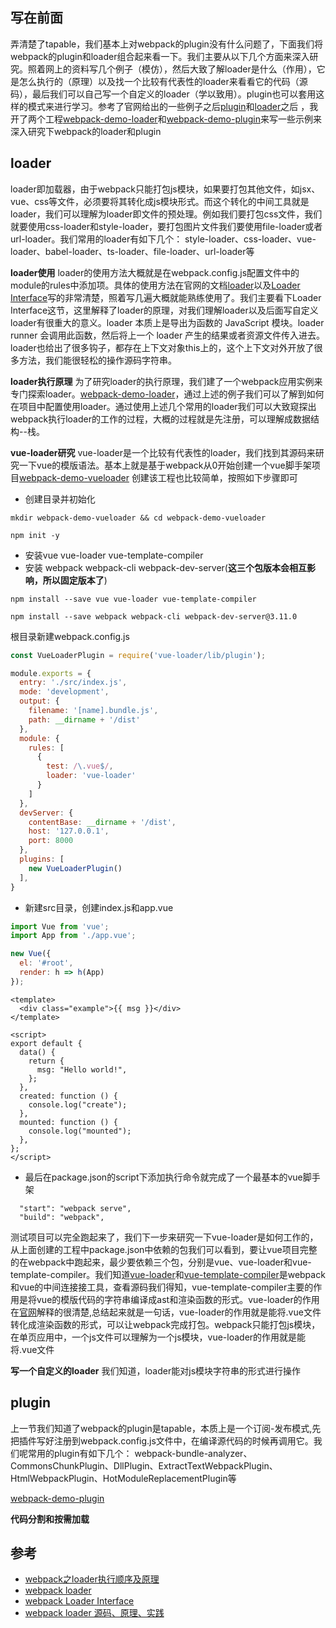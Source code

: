 ## 写在前面
弄清楚了tapable，我们基本上对webpack的plugin没有什么问题了，下面我们将webpack的plugin和loader组合起来看一下。我们主要从以下几个方面来深入研究。照着网上的资料写几个例子（模仿），然后大致了解loader是什么（作用），它是怎么执行的（原理）以及找一个比较有代表性的loader来看看它的代码（源码），最后我们可以自己写一个自定义的loader（学以致用）。plugin也可以套用这样的模式来进行学习。参考了官网给出的一些例子之后[plugin](https://webpack.docschina.org/plugins/)和[loader](https://webpack.docschina.org/loaders/)之后
，我开了两个工程[webpack-demo-loader](https://github.com/XingGuoZM/blog/tree/master/%E5%89%8D%E7%AB%AF%E5%B7%A5%E7%A8%8B%E5%8C%96/webpack-demo-loader)和[webpack-demo-plugin](https://github.com/XingGuoZM/blog/tree/master/%E5%89%8D%E7%AB%AF%E5%B7%A5%E7%A8%8B%E5%8C%96/webpack-demo-plugin)来写一些示例来深入研究下webpack的loader和plugin

## loader
loader即加载器，由于webpack只能打包js模块，如果要打包其他文件，如jsx、vue、css等文件，必须要将其转化成js模块形式。而这个转化的中间工具就是loader，我们可以理解为loader即文件的预处理。例如我们要打包css文件，我们就要使用css-loader和style-loader，要打包图片文件我们要使用file-loader或者url-loader。我们常用的loader有如下几个：
style-loader、css-loader、vue-loader、babel-loader、ts-loader、file-loader、url-loader等

**loader使用**
loader的使用方法大概就是在webpack.config.js配置文件中的module的rules中添加项。具体的使用方法在官网的文档[loader](https://webpack.docschina.org/api/loaders/)以及[Loader Interface](https://webpack.docschina.org/api/loaders/)写的非常清楚，照着写几遍大概就能熟练使用了。我们主要看下Loader Interface这节，这里解释了loader的原理，对我们理解loader以及后面写自定义loader有很重大的意义。loader 本质上是导出为函数的 JavaScript 模块。loader runner 会调用此函数，然后将上一个 loader 产生的结果或者资源文件传入进去。loader也给出了很多钩子，都存在上下文对象this上的，这个上下文对外开放了很多方法，我们能很轻松的操作源码字符串。

**loader执行原理**
为了研究loader的执行原理，我们建了一个webpack应用实例来专门探索loader。[webpack-demo-loader](https://github.com/XingGuoZM/blog/tree/master/%E5%89%8D%E7%AB%AF%E5%B7%A5%E7%A8%8B%E5%8C%96/webpack-demo-loader)，通过上述的例子我们可以了解到如何在项目中配置使用loader。通过使用上述几个常用的loader我们可以大致窥探出webpack执行loader的工作的过程，大概的过程就是先注册，可以理解成数据结构--栈。

**vue-loader研究**
vue-loader是一个比较有代表性的loader，我们找到其源码来研究一下vue的模版语法。基本上就是基于webpack从0开始创建一个vue脚手架项目[webpack-demo-vueloader](https://github.com/XingGuoZM/blog/tree/master/%E5%89%8D%E7%AB%AF%E5%B7%A5%E7%A8%8B%E5%8C%96/webpack-demo-vueloader)
创建该工程也比较简单，按照如下步骤即可
- 创建目录并初始化
```
mkdir webpack-demo-vueloader && cd webpack-demo-vueloader

npm init -y 
```
- 安装vue vue-loader vue-template-compiler
- 安装 webpack webpack-cli webpack-dev-server(**这三个包版本会相互影响，所以固定版本了**)
```
npm install --save vue vue-loader vue-template-compiler

npm install --save webpack webpack-cli webpack-dev-server@3.11.0
```
根目录新建webpack.config.js
```js
const VueLoaderPlugin = require('vue-loader/lib/plugin');

module.exports = {
  entry: './src/index.js',
  mode: 'development',
  output: {
    filename: '[name].bundle.js',
    path: __dirname + '/dist'
  },
  module: {
    rules: [
      {
        test: /\.vue$/,
        loader: 'vue-loader'
      }
    ]
  },
  devServer: {
    contentBase: __dirname + '/dist',
    host: '127.0.0.1',
    port: 8000
  },
  plugins: [
    new VueLoaderPlugin()
  ],
}
```
- 新建src目录，创建index.js和app.vue
```js
import Vue from 'vue';
import App from './app.vue';

new Vue({
  el: '#root',
  render: h => h(App)
});

```
```vue
<template>
  <div class="example">{{ msg }}</div>
</template>

<script>
export default {
  data() {
    return {
      msg: "Hello world!",
    };
  },
  created: function () {
    console.log("create");
  },
  mounted: function () {
    console.log("mounted");
  },
};
</script>
```
- 最后在package.json的script下添加执行命令就完成了一个最基本的vue脚手架
```
  "start": "webpack serve",
  "build": "webpack",
```
测试项目可以完全跑起来了，我们下一步来研究一下vue-loader是如何工作的，从上面创建的工程中package.json中依赖的包我们可以看到，要让vue项目完整的在webpack中跑起来，最少要依赖三个包，分别是vue、vue-loader和vue-template-compiler。我们知道[vue-loader](https://github.com/vuejs/vue-loader)和[vue-template-compiler](https://github.com/vuejs/vue/tree/dev/packages/vue-template-compiler#readme)是webpack和vue的中间连接接工具，查看源码我们得知，vue-template-compiler主要的作用是将vue的模版代码的字符串编译成ast和渲染函数的形式。vue-loader的作用在[官网](https://vue-loader.vuejs.org/zh/#vue-loader-%E6%98%AF%E4%BB%80%E4%B9%88%EF%BC%9F)解释的很清楚,总结起来就是一句话，vue-loader的作用就是能将.vue文件转化成渲染函数的形式，可以让webpack完成打包。webpack只能打包js模块，在单页应用中，一个js文件可以理解为一个js模块，vue-loader的作用就是能将.vue文件

**写一个自定义的loader**
我们知道，loader能对js模块字符串的形式进行操作

## plugin
上一节我们知道了webpack的plugin是tapable，本质上是一个订阅-发布模式,先把插件写好注册到webpack.config.js文件中，在编译源代码的时候再调用它。我们呢常用的plugin有如下几个：
webpack-bundle-analyzer、CommonsChunkPlugin、DllPlugin、ExtractTextWebpackPlugin、HtmlWebpackPlugin、HotModuleReplacementPlugin等

[webpack-demo-plugin](https://github.com/XingGuoZM/blog/tree/master/%E5%89%8D%E7%AB%AF%E5%B7%A5%E7%A8%8B%E5%8C%96/webpack-demo-plugin)

**代码分割和按需加载**



## 参考
- [webpack之loader执行顺序及原理](https://www.jianshu.com/p/eb268cb0f913)
- [webpack loader](https://webpack.docschina.org/concepts/loaders/#inline)
- [webpack Loader Interface](https://webpack.docschina.org/api/loaders/)
- [webpack loader 源码、原理、实践](https://juejin.cn/post/6998416819497205774)

